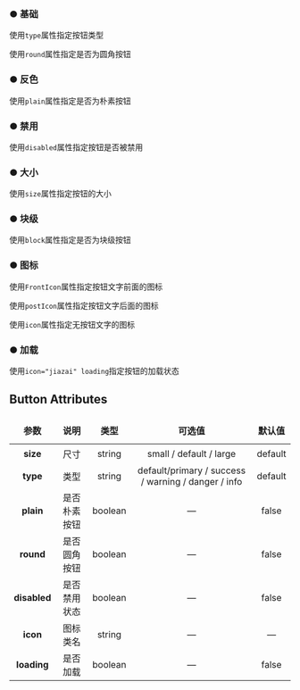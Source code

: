 <script lang="ts" setup>
    import demo1 from './demo1.vue' 
    import demo2 from './demo2.vue' 
    import demo3 from './demo3.vue'
    import demo4 from './demo4.vue'
    import demo5 from './demo5.vue'
    import demo6 from './demo6.vue'
    import demo7 from './demo7.vue'
</script>
### ● 基础  
<p>使用<code>type</code>属性指定按钮类型</p>
<p>使用<code>round</code>属性指定是否为圆角按钮</p>
<demo1/>  

### ● 反色  
<p>使用<code>plain</code>属性指定是否为朴素按钮</p>
<demo2/>   

### ● 禁用
<p>使用<code>disabled</code>属性指定按钮是否被禁用</p>
<demo3/> 

### ● 大小
<p>使用<code>size</code>属性指定按钮的大小</p>
<demo4/> 

### ● 块级
<p>使用<code>block</code>属性指定是否为块级按钮</p>
<demo5/> 

### ● 图标
<p>使用<code>FrontIcon</code>属性指定按钮文字前面的图标</p>
<p>使用<code>postIcon</code>属性指定按钮文字后面的图标</p>
<p>使用<code>icon</code>属性指定无按钮文字的图标</p>
<demo6/> 

### ● 加载
<p>使用<code>icon="jiazai" loading</code>指定按钮的加载状态</p>
<demo7/> 

<style>
    table{
        width: 100%; 
    }
    th {
        height: 50px;
    }
    td {
        height: 35px;
    }
    table, th, td {
        border: 1px solid var(--default-border-color);
        border-collapse: collapse;
    }
</style>

## Button Attributes
|      **参数**      | 说明                                   |   类型   | 可选值                                                    | 默认值 |
| :----------------: | :---------------------------------:   | :------: | :------------------------------------------:            | :-------: |
|      **size**      | 尺寸                                  |  string   | small / default / large  | default           |
|   **type**         | 类型                                  |  string    |default/primary / success / warning / danger / info     | default   |
|   **plain**        | 是否朴素按钮                           |  boolean  | —| false  |
|  **round**         | 是否圆角按钮                           |  boolean  | —| false|
|   **disabled**     | 是否禁用状态                           |  boolean  |   —    | false 
|  **icon**          | 图标类名                               |  string   | — | 	—   |
|  **loading**       | 是否加载                               |  boolean   | — | false |
